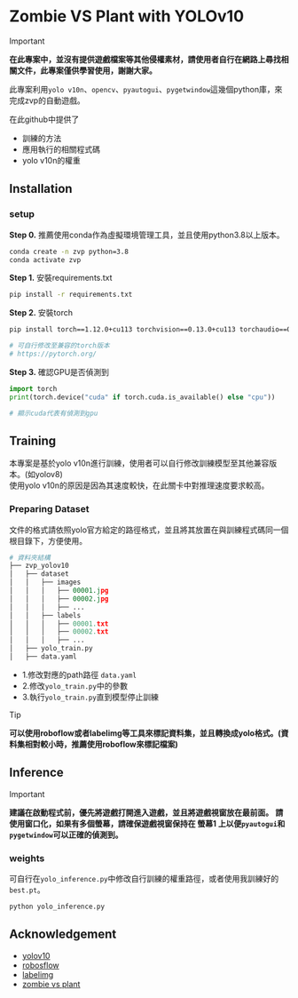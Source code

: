 # Zombie VS Plant with YOLOv10

> [!IMPORTANT]  
> **在此專案中，並沒有提供遊戲檔案等其他侵權素材，請使用者自行在網路上尋找相關文件，此專案僅供學習使用，謝謝大家。**

此專案利用```yolo v10n```、```opencv```、```pyautogui```、```pygetwindow```這幾個python庫，來完成zvp的自動遊戲。

在此github中提供了
* 訓練的方法
* 應用執行的相關程式碼
* yolo v10n的權重

## Installation
### setup
**Step 0.** 推薦使用conda作為虛擬環境管理工具，並且使用python3.8以上版本。  
```bash
conda create -n zvp python=3.8
conda activate zvp
```

**Step 1.** 安裝requirements.txt
```bash
pip install -r requirements.txt
```

**Step 2.** 安裝torch
```bash
pip install torch==1.12.0+cu113 torchvision==0.13.0+cu113 torchaudio==0.12.0 --extra-index-url https://download.pytorch.org/whl/cu113

# 可自行修改至兼容的torch版本
# https://pytorch.org/
```

**Step 3.** 確認GPU是否偵測到
```python
import torch 
print(torch.device("cuda" if torch.cuda.is_available() else "cpu"))

# 顯示cuda代表有偵測到gpu
```

## Training
本專案是基於yolo v10n進行訓練，使用者可以自行修改訓練模型至其他兼容版本。(如yolov8)  
使用yolo v10n的原因是因為其速度較快，在此關卡中對推理速度要求較高。  

### Preparing Dataset
文件的格式請依照yolo官方給定的路徑格式，並且將其放置在與訓練程式碼同一個根目錄下，方便使用。

```python
# 資料夾結構
├── zvp_yolov10
│   ├── dataset
│   │   ├── images
│   │   │   ├── 00001.jpg
│   │   │   ├── 00002.jpg
│   │   │   ├── ...
│   │   ├── labels
│   │   │   ├── 00001.txt
│   │   │   ├── 00002.txt
│   │   │   ├── ...
│   ├── yolo_train.py
│   ├── data.yaml
```
* 1.修改對應的path路徑 ```data.yaml```
* 2.修改```yolo_train.py```中的參數
* 3.執行```yolo_train.py```直到模型停止訓練

> [!TIP]  
> **可以使用roboflow或者labelimg等工具來標記資料集，並且轉換成yolo格式。(資料集相對較小時，推薦使用roboflow來標記檔案)**



## Inference
> [!IMPORTANT]  
> **建議在啟動程式前，優先將遊戲打開進入遊戲，並且將遊戲視窗放在最前面。**
> **請使用窗口化，如果有多個螢幕，請確保遊戲視窗保持在 **螢幕1** 上以便```pyautogui```和```pygetwindow```可以正確的偵測到。**

### weights
可自行在```yolo_inference.py```中修改自行訓練的權重路徑，或者使用我訓練好的```best.pt```。
```bash
python yolo_inference.py
```


## Acknowledgement
* [yolov10](https://docs.ultralytics.com/models/yolov10/)
* [robosflow](https://app.roboflow.com/)
* [labelimg](https://github.com/HumanSignal/labelImg)
* [zombie vs plant](https://ggheart999.blogspot.com/2018/08/megapcslgplants-vs-zombies.html)